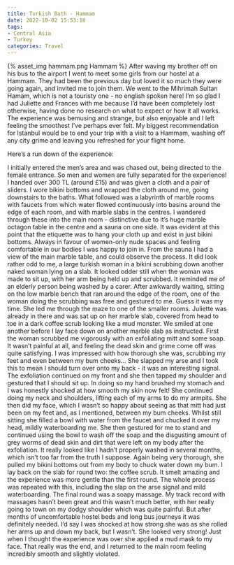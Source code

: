 ```yaml
---
title: Turkish Bath - Hammam
date: 2022-10-02 15:53:18
tags:
- Central Asia
- Turkey
categories: Travel
---
```

{% asset_img hammam.png Hammam %}
After waving my brother off on his bus to the airport I went to meet some girls from our hostel at a Hammam. They had been the previous day but loved it so much they were going again, and invited me to join them. We went to the Mihrimah Sultan Hamam, which is not a touristy one - no english spoken here! I’m so glad I had Juliette and Frances with me because I’d have been completely lost otherwise, having done no research on what to expect or how it all works. The experience was bemusing and strange, but also enjoyable and I left feeling the smoothest I’ve perhaps ever felt. My biggest recommendation for Istanbul would be to end your trip with a visit to a Hammam, washing off any city grime and leaving you refreshed for your flight home.

Here’s a run down of the experience:

I initially entered the men’s area and was chased out, being directed to the female entrance. So men and women are fully separated for the experience! I handed over 300 TL (around £15) and was given a cloth and a pair of sliders. I wore bikini bottoms and wrapped the cloth around me, going downstairs to the baths. What followed was a labyrinth of marble rooms with faucets from which water flowed continuously into basins around the edge of each room, and with marble slabs in the centres. I wandered through these into the main room - distinctive due to it’s huge marble octagon table in the centre and a sauna on one side. It was evident at this point that the etiquette was to hang your cloth up and exist in just bikini bottoms. Always in favour of women-only nude spaces and feeling comfortable in our bodies I was happy to join in. From the sauna I had a view of the main marble table, and could observe the process. It did look rather odd to me, a large turkish woman in a bikini scrubbing down another naked woman lying on a slab. It looked odder still when the woman was made to sit up, with her arm being held up and scrubbed. It reminded me of an elderly person being washed by a carer. After awkwardly waiting, sitting on the low marble bench that ran around the edge of the room, one of the woman doing the scrubbing was free and gestured to me. Guess it was my time. She led me through the maze to one of the smaller rooms. Juliette was already in there and was sat up on her marble slab, covered from head to toe in a dark coffee scrub looking like a mud monster. We smiled at one another before I lay face down on another marble slab as instructed. First the woman scrubbed me vigorously with an exfoliating mitt and some soap. It wasn’t painful at all, and feeling the dead skin and grime come off was quite satisfying. I was impressed with how thorough she was, scrubbing my feet and even between my bum cheeks… She slapped my arse and I took this to mean I should turn over onto my back - it was an interesting signal. The exfoliation continued on my front and she then tapped my shoulder and gestured that I should sit up. In doing so my hand brushed my stomach and I was honestly shocked at how smooth my skin now felt! She continued doing my neck and shoulders, lifting each of my arms to do my armpits. She then did my face, which I wasn’t so happy about seeing as that mitt had just been on my feet and, as I mentioned, between my bum cheeks. Whilst still sitting she filled a bowl with water from the faucet and chucked it over my head, mildly waterboarding me. She then gestured for me to stand and continued using the bowl to wash off the soap and the disgusting amount of grey worms of dead skin and dirt that were left on my body after the exfoliation. It really looked like I hadn’t properly washed in several months, which isn’t too far from the truth I suppose. Again being very thorough, she pulled my bikini bottoms out from my body to chuck water down my bum. I lay back on the slab for round two: the coffee scrub. It smelt amazing and the experience was more gentle than the first round. The whole process was repeated with this, including the slap on the arse signal and mild waterboarding. The final round was a soapy massage. My track record with massages hasn’t been great and this wasn’t much better, with her really going to town on my dodgy shoulder which was quite painful. But after months of uncomfortable hostel beds and long bus journeys it was definitely needed. I’d say I was shocked at how strong she was as she rolled her arms up and down my back, but I wasn’t. She looked very strong! Just when I thought the experience was over she applied a mud mask to my face. That really was the end, and I returned to the main room feeling incredibly smooth and slightly violated.